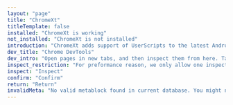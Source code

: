 ```yaml
---
layout: "page"
title: "ChromeXt"
titleTemplate: false
installed: "ChromeXt is working"
not_installed: "ChromeXt is not installed"
introduction: "ChromeXt adds support of UserScripts to the latest Android Chrome. See details in the project homepage: "
dev_title: "Chrome DevTools"
dev_intro: "Open pages in new tabs, and then inspect them from here. Tapping on the Developer tools menu will refresh current tab status."
inspect_restriction: "For preformance reason, we only allow one inspecting session each time. You can refresh this page to get another session, though not advisable."
inspect: "Inspect"
confirm: "Confirm"
return: "Return"
invalidMeta: "No valid metablock found in current database. You might need to update ChromeXt and reinstall this script. Please click on me to return back."
---
```


<script setup>
import ChromeXt from '../../components/ChromeXt/manager.vue'
</script>


<ChromeXt />
